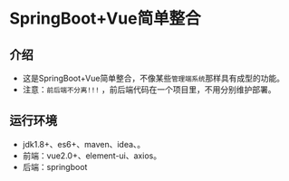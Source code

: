 # SpringBoot+Vue简单整合

## 介绍
* 这是SpringBoot+Vue简单整合，不像某些`管理端系统`那样具有成型的功能。
* 注意：`前后端不分离!!!` ，前后端代码在一个项目里，不用分别维护部署。
## 运行环境
* jdk1.8+、es6+、maven、idea、。
* 前端：vue2.0+、element-ui、axios。
* 后端：springboot
        